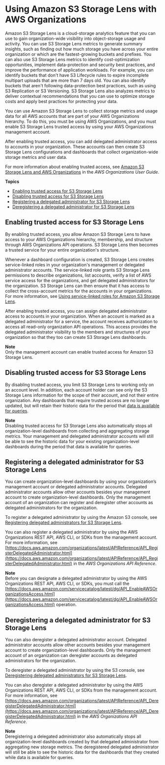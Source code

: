 # Using Amazon S3 Storage Lens with AWS Organizations<a name="storage_lens_with_organizations"></a>

Amazon S3 Storage Lens is a cloud\-storage analytics feature that you can use to gain organization\-wide visibility into object\-storage usage and activity\. You can use S3 Storage Lens metrics to generate summary insights, such as finding out how much storage you have across your entire organization or which are the fastest\-growing buckets and prefixes\. You can also use S3 Storage Lens metrics to identify cost\-optimization opportunities, implement data\-protection and security best practices, and improve the performance of application workloads\. For example, you can identify buckets that don't have S3 Lifecycle rules to expire incomplete multipart uploads that are more than 7 days old\. You can also identify buckets that aren't following data\-protection best practices, such as using S3 Replication or S3 Versioning\. S3 Storage Lens also analyzes metrics to deliver contextual recommendations that you can use to optimize storage costs and apply best practices for protecting your data\. 

You can use Amazon S3 Storage Lens to collect storage metrics and usage data for all AWS accounts that are part of your AWS Organizations hierarchy\. To do this, you must be using AWS Organizations, and you must enable S3 Storage Lens trusted access by using your AWS Organizations management account\. 

After enabling trusted access, you can add delegated administrator access to accounts in your organization\. These accounts can then create S3 Storage Lens configurations and dashboards that collect organization\-wide storage metrics and user data\.

For more information about enabling trusted access, see [Amazon S3 Storage Lens and AWS Organizations](https://docs.aws.amazon.com/organizations/latest/userguide/services-that-can-integrate-s3lens.html) in the *AWS Organizations User Guide*\.

**Topics**
+ [Enabling trusted access for S3 Storage Lens](#storage_lens_with_organizations_enabling_trusted_access)
+ [Disabling trusted access for S3 Storage Lens](#storage_lens_with_organizations_disabling_trusted_access)
+ [Registering a delegated administrator for S3 Storage Lens](#storage_lens_with_organizations_registering_delegated_admins)
+ [Deregistering a delegated administrator for S3 Storage Lens](#storage_lens_with_organizations_deregistering_delegated_admins)

## Enabling trusted access for S3 Storage Lens<a name="storage_lens_with_organizations_enabling_trusted_access"></a>

By enabling trusted access, you allow Amazon S3 Storage Lens to have access to your AWS Organizations hierarchy, membership, and structure through AWS Organizations API operations\. S3 Storage Lens then becomes a trusted service for your entire organization's structure\.

Whenever a dashboard configuration is created, S3 Storage Lens creates service\-linked roles in your organization's management or delegated administrator accounts\. The service\-linked role grants S3 Storage Lens permissions to describe organizations, list accounts, verify a list of AWS service access for the organizations, and get delegated administrators for the organization\. S3 Storage Lens can then ensure that it has access to collect the cross\-account metrics for the accounts in your organizations\. For more information, see [ Using service\-linked roles for Amazon S3 Storage Lens](https://docs.aws.amazon.com/AmazonS3/latest/userguide/using-service-linked-roles.html)\. 

After enabling trusted access, you can assign delegated administrator access to accounts in your organization\. When an account is marked as a delegated administrator for a service, the account receives authorization to access all read\-only organization API operations\. This access provides the delegated administrator visibility to the members and structures of your organization so that they too can create S3 Storage Lens dashboards\.

**Note**  
Only the management account can enable trusted access for Amazon S3 Storage Lens\.

## Disabling trusted access for S3 Storage Lens<a name="storage_lens_with_organizations_disabling_trusted_access"></a>

By disabling trusted access, you limit S3 Storage Lens to working only on an account level\. In addition, each account holder can see only the S3 Storage Lens information for the scope of their account, and not their entire organization\. Any dashboards that require trusted access are no longer updated, but will retain their historic data for the period that [data is available for queries](https://docs.aws.amazon.com/AmazonS3/latest/userguide/storage_lens_basics_metrics_recommendations.html#storage_lens_basics_data_queries)\. 



**Note**  
Disabling trusted access for S3 Storage Lens also automatically stops all organization\-level dashboards from collecting and aggregating storage metrics\. 
Your management and delegated administrator accounts will still be able to see the historic data for your existing organization\-level dashboards during the period that data is available for queries\.

## Registering a delegated administrator for S3 Storage Lens<a name="storage_lens_with_organizations_registering_delegated_admins"></a>

You can create organization\-level dashboards by using your organization’s management account or delegated administrator accounts\. Delegated administrator accounts allow other accounts besides your management account to create organization\-level dashboards\. Only the management account of an organization can register and deregister other accounts as delegated administrators for the organization\.

To register a delegated administrator by using the Amazon S3 console, see [Registering delegated administrators for S3 Storage Lens](storage_lens_console_organizations_registering_delegated_admins.md)\.

You can also register a delegated administrator by using the AWS Organizations REST API, AWS CLI, or SDKs from the management account\. For more information, see [https://docs.aws.amazon.com/organizations/latest/APIReference/API_RegisterDelegatedAdministrator.html](https://docs.aws.amazon.com/organizations/latest/APIReference/API_RegisterDelegatedAdministrator.html) in the *AWS Organizations API Reference*\.

**Note**  
Before you can designate a delegated administrator by using the AWS Organizations REST API, AWS CLI, or SDKs, you must call the [https://docs.aws.amazon.com/servicecatalog/latest/dg/API_EnableAWSOrganizationsAccess.html](https://docs.aws.amazon.com/servicecatalog/latest/dg/API_EnableAWSOrganizationsAccess.html) operation\.

## Deregistering a delegated administrator for S3 Storage Lens<a name="storage_lens_with_organizations_deregistering_delegated_admins"></a>

You can also deregister a delegated administrator account\. Delegated administrator accounts allow other accounts besides your management account to create organization\-level dashboards\. Only the management account of an organization can deregister accounts as delegated administrators for the organization\.

To deregister a delegated administrator by using the S3 console, see [Deregistering delegated administrators for S3 Storage Lens](storage_lens_console_organizations_deregistering_delegated_admins.md)\.

You can also deregister a delegated administrator by using the AWS Organizations REST API, AWS CLI, or SDKs from the management account\. For more information, see [https://docs.aws.amazon.com/organizations/latest/APIReference/API_DeregisterDelegatedAdministrator.html](https://docs.aws.amazon.com/organizations/latest/APIReference/API_DeregisterDelegatedAdministrator.html) in the *AWS Organizations API Reference*\.

**Note**  
Deregistering a delegated administrator also automatically stops all organization\-level dashboards created by that delegated administrator from aggregating new storage metrics\.
The deregistered delegated administrator will still be able to see the historic data for the dashboards that they created while data is available for queries\.